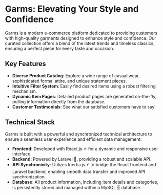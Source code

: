 # Garms: Elevating Your Style and Confidence
Garms is a modern e-commerce platform dedicated to providing customers with high-quality garments designed to enhance style and confidence. Our curated collection offers a blend of the latest trends and timeless classics, ensuring a perfect piece for every taste and occasion.

## Key Features
- **Diverse Product Catalog**: Explore a wide range of casual wear, sophisticated formal attire, and unique statement pieces. 
- **Intuitive Filter System**: Easily find desired items using a robust filtering mechanism. 
- **Dynamic Item Pages**: Detailed product pages are generated on-the-fly, pulling information directly from the database. 
- **Customer Testimonials**: See what our satisfied customers have to say! 

## Technical Stack
Garms is built with a powerful and synchronized technical architecture to ensure a seamless user experience and efficient data management:

- **Frontend**: Developed with React.js ⚛️ for a dynamic and responsive user interface.
- **Backend**: Powered by Laravel 🐘, providing a robust and scalable API.
- **API Synchronicity**: Utilizes Inertia.js ⚡ to bridge the React frontend and Laravel backend, enabling smooth data transfer and improved API synchronization.
- **Database**: All product information, including item details and categories, is persistently stored and managed within a MySQL 🗄️ database.
